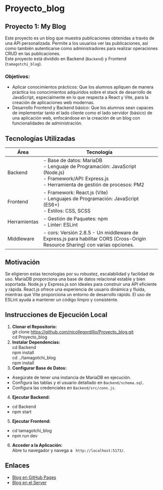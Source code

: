# Proyecto_blog

## Proyecto 1: My Blog

Este proyecto es un blog que muestra publicaciones obtenidas a través de una API personalizada. Permite a los usuarios ver las publicaciones, así como también autenticarse como administradores para realizar operaciones CRUD en las publicaciones. <br>
Este proyecto está dividido en Backend (`Backend`) y Frontend (`tamagotchi_blog`).

### Objetivos:
- Aplicar conocimientos prácticos: Que los alumnos apliquen de manera práctica los conocimientos adquiridos sobre el stack de desarrollo de JavaScript, especialmente en lo que respecta a React y Vite, para la creación de aplicaciones web modernas.
- Desarrollo Frontend y Backend básico: Que los alumnos sean capaces de implementar tanto el lado cliente como el lado servidor (básico) de una aplicación web, enfocándose en la creación de un blog con funcionalidades de administración.

## Tecnologías Utilizadas

| Área        | Tecnología                                            |
|-------------|-------------------------------------------------------|
| Backend     | - Base de datos: MariaDB<br>- Lenguaje de Programación: JavaScript (Node.js)<br>- Framework/API: Express.js<br>- Herramienta de gestión de procesos: PM2 |
| Frontend    | - Framework: React.js (Vite)<br>- Lenguajes de Programación: JavaScript (ES6+)<br>- Estilos: CSS, SCSS |
| Herramientas| - Gestión de Paquetes: npm<br>- Linter: ESLint      |
| Middleware  | - cors: Versión 2.8.5 - Un middleware de Express.js para habilitar CORS (Cross-Origin Resource Sharing) con varias opciones. |

## Motivación
Se eligieron estas tecnologías por su robustez, escalabilidad y facilidad de uso. MariaDB proporciona una base de datos relacional estable y bien soportada. Node.js y Express.js son ideales para construir una API eficiente y rápida. React.js ofrece una experiencia de usuario dinámica y fluida, mientras que Vite proporciona un entorno de desarrollo rápido. El uso de ESLint ayuda a mantener un código limpio y consistente.

## Instrucciones de Ejecución Local

1. **Clonar el Repositorio:** <br>
   git clone https://github.com/nicollegordillo/Proyecto_blog.git<br>
   cd Proyecto_blog
2. **Instalar Dependencias:** <br>
   cd Backend<br>
   npm install<br>
   cd ../tamagotchi_blog<br>
   npm install<br>
3. **Configurar Base de Datos:**
- Asegúrate de tener una instancia de MariaDB en ejecución.
- Configura las tablas y el usuario detallado en `Backend/schema.sql`.
- Configura las credenciales en `Backend/src/conn.js`.

4. **Ejecutar Backend:**
- cd Backend
- npm start
5. **Ejecutar Frontend:**
- cd tamagotchi_blog
- npm run dev
6. **Acceder a la Aplicación:** <br>
Abre tu navegador y navega a ` http://localhost:5173/`.

## Enlaces

- [Blog en GitHub Pages](https://nicollegordillo.github.io/Proyecto_blog/)
- [Blog en el Server](https://tiburoncin.lat/22246/dist/index.html)
